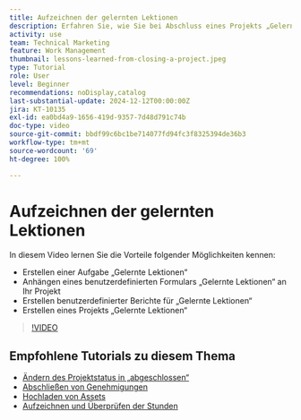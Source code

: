 ```yaml
---
title: Aufzeichnen der gelernten Lektionen
description: Erfahren Sie, wie Sie bei Abschluss eines Projekts „Gelernte Lektionen“ nutzen können.
activity: use
team: Technical Marketing
feature: Work Management
thumbnail: lessons-learned-from-closing-a-project.jpeg
type: Tutorial
role: User
level: Beginner
recommendations: noDisplay,catalog
last-substantial-update: 2024-12-12T00:00:00Z
jira: KT-10135
exl-id: ea0bd4a9-1656-419d-9357-7d48d791c74b
doc-type: video
source-git-commit: bbdf99c6bc1be714077fd94fc3f8325394de36b3
workflow-type: tm+mt
source-wordcount: '69'
ht-degree: 100%

---
```


# Aufzeichnen der gelernten Lektionen

In diesem Video lernen Sie die Vorteile folgender Möglichkeiten kennen:

* Erstellen einer Aufgabe „Gelernte Lektionen“
* Anhängen eines benutzerdefinierten Formulars „Gelernte Lektionen“ an Ihr Projekt
* Erstellen benutzerdefinierter Berichte für „Gelernte Lektionen“
* Erstellen eines Projekts „Gelernte Lektionen“

>[!VIDEO](https://video.tv.adobe.com/v/3441021/?quality=12&learn=on&enablevpops=1&captions=ger)

## Empfohlene Tutorials zu diesem Thema

* [Ändern des Projektstatus in „abgeschlossen“](/help/manage-work/projects/change-the-project-status.md)
* [Abschließen von Genehmigungen](/help/manage-work/close-a-project/complete-approvals.md)
* [Hochladen von Assets](/help/manage-work/close-a-project/upload-assets.md)
* [Aufzeichnen und Überprüfen der Stunden](/help/manage-work/close-a-project/log-and-review-hours.md)

